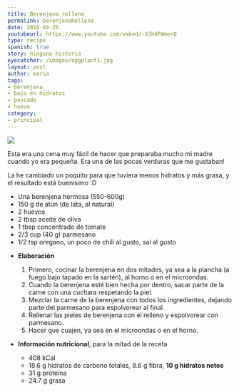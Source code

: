 ```yaml
---
title: Berenjena rellena
permalink: berenjenaRellena
date: 2016-09-26
youtubeurl: https://www.youtube.com/embed/-X3hdFWmerQ
type: recipe
spanish: true
story: ninguna historia
eyecatcher: /images/eggplant1.jpg
layout: post
author: maria
tags:
- berenjena
- bajo en hidratos
- pescado
- huevo
category: 
- principal
---
```



<img src="https://farm6.staticflickr.com/5589/31639725306_05b7b546eb_o_d.jpg" />

Esta era una cena muy fácil de hacer que preparaba mucho mi madre cuando yo era pequeña. Era una de las pocas verduras que me gustaban! 

La he cambiado un poquito para que tuviera menos hidratos y más grasa, y el resultado está buenísimo :D 


<ul>
  <li>Una berenjena hermosa (550-600g)</li>
  <li>150 g de atún (de lata, al natural)</li>
  <li>2 huevos</li>
  <li>2 tbsp aceite de oliva</li>
  <li>1 tbsp concentrado de tomate</li>
  <li>2/3 cup (40 g) parmesano</li>
  <li>1/2 tsp oregano, un poco de chili al gusto, sal al gusto</li>
</ul>

* **Elaboración**
  1. Primero, cocinar la berenjena en dos mitades, ya sea a la plancha (a fuego bajo tapado en la sartén), al horno o en el microondas. 
  2. Cuando la berenjena esté bien hecha por dentro, sacar parte de la carne con una cuchara respetando la piel. 
  3. Mezclar la carne de la berenjena con todos los ingredientes, dejando parte del parmesano para espolvorear al final. 
  4. Rellenar las pieles de berenjena con el relleno y espolvorear con parmesano.
  5. Hacer que cuajen, ya sea en el microondas o en el horno. 


* **Información nutricional**, para la mitad de la receta
  * 408 kCal
  * 18.6 g hidratos de carbono totales, 8.6 g fibra, **10 g hidratos netos**
  * 31 g proteina
  * 24.7 g grasa

